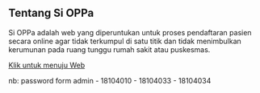 ## Tentang Si OPPa

Si OPPa adalah web yang diperuntukan untuk proses pendaftaran pasien secara online agar tidak terkumpul di satu titik dan tidak menimbulkan kerumunan pada ruang tunggu rumah sakit atau puskesmas.

<a href="https://sioppa.000webhostapp.com/">Klik untuk menuju Web</a>

nb:
password form admin - 18104010
                    - 18104033
                    - 18104034
